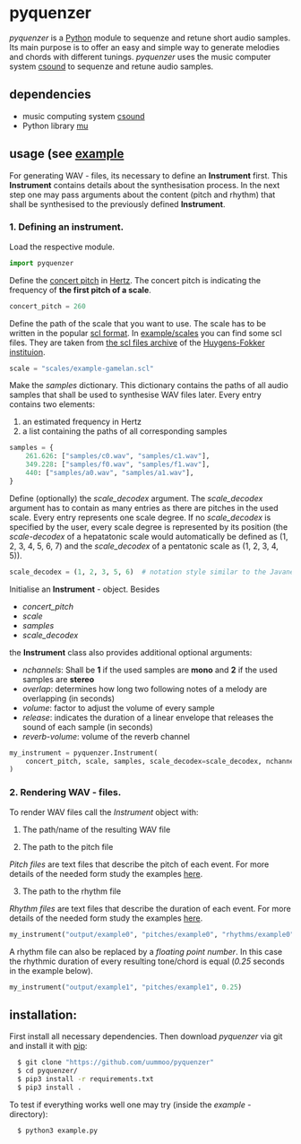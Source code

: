 # pyquenzer

*pyquenzer* is a [Python](https://www.python.org) module to sequenze and retune short audio samples. Its main purpose is to offer an easy and simple way to generate melodies and chords with different tunings. *pyquenzer* uses the music computer system [csound](https://csound.com/) to sequenze and retune audio samples.


## dependencies

- music computing system [csound](https://csound.com/)
- Python library [mu](https://github.com/uummoo/mu)


## usage (see [example](https://github.com/uummoo/pyquenzer/tree/master/example/example.py)

For generating WAV - files, its necessary to define an **Instrument** first. This **Instrument** contains details about the synthesisation process. In the next step one may pass arguments about the content (pitch and rhythm) that shall be synthesised to the previously defined **Instrument**.

### 1. Defining an instrument.

Load the respective module.

```python
import pyquenzer
```

Define the [concert pitch](https://en.wikipedia.org/wiki/Concert_pitch) in [Hertz](https://en.wikipedia.org/wiki/Hertz). The concert pitch is indicating the frequency of **the first pitch of a scale**.

```python
concert_pitch = 260
```

Define the path of the scale that you want to use. The scale has to be written in the popular [scl format](http://huygens-fokker.org/scala/scl_format.html). In [example/scales](https://github.com/uummoo/pyquenzer/tree/master/example/scales) you can find some scl files. They are taken from [the scl files archive](www.huygens-fokker.org/docs/scales.zip) of the [Huygens-Fokker instituion](http://huygens-fokker.org/).

```python
scale = "scales/example-gamelan.scl"
```

Make the *samples* dictionary. This dictionary contains the paths of all audio samples that shall be used to synthesise WAV files later. Every entry contains two elements:

1. an estimated frequency in Hertz
2. a list containing the paths of all corresponding samples

```python
samples = {
    261.626: ["samples/c0.wav", "samples/c1.wav"],
    349.228: ["samples/f0.wav", "samples/f1.wav"],
    440: ["samples/a0.wav", "samples/a1.wav"],
}
```

Define (optionally) the *scale_decodex* argument. The *scale_decodex* argument has to contain as many entries as there are pitches in the used scale. Every entry represents one scale degree. If no *scale_decodex* is specified by the user, every scale degree is represented by its position (the *scale-decodex* of a hepatatonic scale would automatically be defined as (1, 2, 3, 4, 5, 6, 7) and the *scale_decodex* of a pentatonic scale as (1, 2, 3, 4, 5)).

```python
scale_decodex = (1, 2, 3, 5, 6)  # notation style similar to the Javanese 'notasi Kepatihan' thats skips the 4
```

Initialise an **Instrument** - object. Besides

* *concert_pitch*
* *scale*
* *samples*
* *scale_decodex*

the **Instrument** class also provides additional optional arguments:

- *nchannels*: Shall be **1** if the used samples are **mono** and **2** if the used samples are **stereo**
- *overlap*: determines how long two following notes of a melody are overlapping (in seconds)
- *volume*: factor to adjust the volume of every sample
- *release*: indicates the duration of a linear envelope that releases the sound of each sample (in seconds)
- *reverb-volume*: volume of the reverb channel

```python
my_instrument = pyquenzer.Instrument(
    concert_pitch, scale, samples, scale_decodex=scale_decodex, nchannels=2, overlap=0.5, volume=1.2
)
```

### 2. Rendering WAV - files.

To render WAV files call the *Instrument* object with:

1. The path/name of the resulting WAV file

2. The path to the pitch file

*Pitch files* are text files that describe the pitch of each event. For more details of the needed form study the examples [here](https://github.com/uummoo/pyquenzer/tree/master/example/pitches).

3. The path to the rhythm file

*Rhythm files* are text files that describe the duration of each event. For more details of the needed form study the examples [here](https://github.com/uummoo/pyquenzer/tree/master/example/rhythms).

```python
my_instrument("output/example0", "pitches/example0", "rhythms/example0")
```

A rhythm file can also be replaced by a *floating point number*. In this case the rhythmic duration of every resulting tone/chord is equal (*0.25* seconds in the example below).

```python
my_instrument("output/example1", "pitches/example1", 0.25)
```


installation:
-------------

First install all necessary dependencies. Then download *pyquenzer* via git and install it with [pip](https://pypi.org/project/pip/):

```sh
  $ git clone "https://github.com/uummoo/pyquenzer"
  $ cd pyquenzer/
  $ pip3 install -r requirements.txt
  $ pip3 install .
```

To test if everything works well one may try (inside the *example* - directory):

```sh
  $ python3 example.py
```
